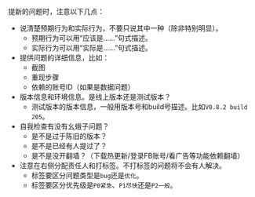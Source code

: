 提新的问题时，注意以下几点：
* 说清楚预期行为和实际行为，不要只说其中一种（除非特别明显）。
  * 预期行为可以用“应该是……”句式描述。
  * 实际行为可以用“实际是……”句式描述。
* 提供问题的详细信息，比如：
  * 截图
  * 重现步骤
  * 依赖的账号ID（如果是数据问题）
* 版本信息和环境信息。是线上版本还是测试版本？
  * 测试版本的版本信息，一般用版本号和build号描述。比如`V0.8.2 build 205`。
* 自我检查有没有幺蛾子问题？
  * 是不是过于陈旧的版本？
  * 是不是已经有人提过了？
  * 是不是没开翻墙？（下载热更新/登录FB账号/看广告等功能依赖翻墙）
* 注意在右侧分配责任人和打标签。不打标签的问题将不会有人解决。
  * 标签要区分问题类型是`bug`还是`优化`。
  * 标签要区分优先级是`P0紧急`、`P1尽快`还是`P2一般`。
